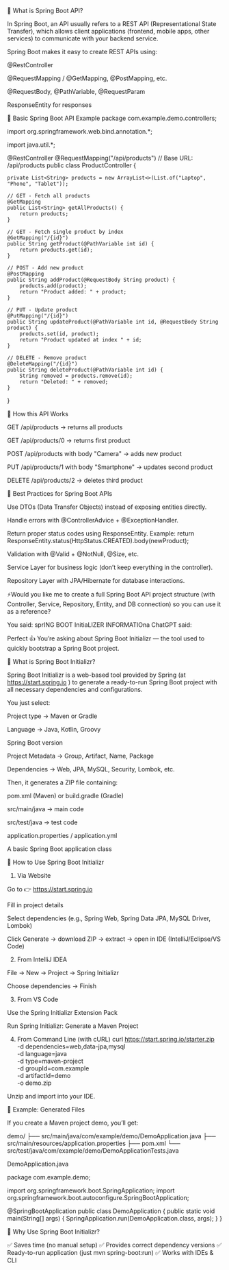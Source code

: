 🔹 What is Spring Boot API?

In Spring Boot, an API usually refers to a REST API (Representational State Transfer), which allows client applications (frontend, mobile apps, other services) to communicate with your backend service.

Spring Boot makes it easy to create REST APIs using:

@RestController

@RequestMapping / @GetMapping, @PostMapping, etc.

@RequestBody, @PathVariable, @RequestParam

ResponseEntity for responses

🔹 Basic Spring Boot API Example
package com.example.demo.controllers;

import org.springframework.web.bind.annotation.*;

import java.util.*;

@RestController
@RequestMapping("/api/products")  // Base URL: /api/products
public class ProductController {

    private List<String> products = new ArrayList<>(List.of("Laptop", "Phone", "Tablet"));

    // GET - Fetch all products
    @GetMapping
    public List<String> getAllProducts() {
        return products;
    }

    // GET - Fetch single product by index
    @GetMapping("/{id}")
    public String getProduct(@PathVariable int id) {
        return products.get(id);
    }

    // POST - Add new product
    @PostMapping
    public String addProduct(@RequestBody String product) {
        products.add(product);
        return "Product added: " + product;
    }

    // PUT - Update product
    @PutMapping("/{id}")
    public String updateProduct(@PathVariable int id, @RequestBody String product) {
        products.set(id, product);
        return "Product updated at index " + id;
    }

    // DELETE - Remove product
    @DeleteMapping("/{id}")
    public String deleteProduct(@PathVariable int id) {
        String removed = products.remove(id);
        return "Deleted: " + removed;
    }
}

🔹 How this API Works

GET /api/products → returns all products

GET /api/products/0 → returns first product

POST /api/products with body "Camera" → adds new product

PUT /api/products/1 with body "Smartphone" → updates second product

DELETE /api/products/2 → deletes third product

🔹 Best Practices for Spring Boot APIs

Use DTOs (Data Transfer Objects) instead of exposing entities directly.

Handle errors with @ControllerAdvice + @ExceptionHandler.

Return proper status codes using ResponseEntity.
Example: return ResponseEntity.status(HttpStatus.CREATED).body(newProduct);

Validation with @Valid + @NotNull, @Size, etc.

Service Layer for business logic (don’t keep everything in the controller).

Repository Layer with JPA/Hibernate for database interactions.

⚡Would you like me to create a full Spring Boot API project structure (with Controller, Service, Repository, Entity, and DB connection) so you can use it as a reference?

You said:
sprING BOOT InitiaLIZER INFORMATIOna
ChatGPT said:

Perfect 👍 You’re asking about Spring Boot Initializr — the tool used to quickly bootstrap a Spring Boot project.

🔹 What is Spring Boot Initializr?

Spring Boot Initializr is a web-based tool provided by Spring (at https://start.spring.io
) to generate a ready-to-run Spring Boot project with all necessary dependencies and configurations.

You just select:

Project type → Maven or Gradle

Language → Java, Kotlin, Groovy

Spring Boot version

Project Metadata → Group, Artifact, Name, Package

Dependencies → Web, JPA, MySQL, Security, Lombok, etc.

Then, it generates a ZIP file containing:

pom.xml (Maven) or build.gradle (Gradle)

src/main/java → main code

src/test/java → test code

application.properties / application.yml

A basic Spring Boot application class

🔹 How to Use Spring Boot Initializr
1. Via Website

Go to 👉 https://start.spring.io

Fill in project details

Select dependencies (e.g., Spring Web, Spring Data JPA, MySQL Driver, Lombok)

Click Generate → download ZIP → extract → open in IDE (IntelliJ/Eclipse/VS Code)

2. From IntelliJ IDEA

File → New → Project → Spring Initializr

Choose dependencies → Finish

3. From VS Code

Use the Spring Initializr Extension Pack

Run Spring Initializr: Generate a Maven Project

4. From Command Line (with cURL)
curl https://start.spring.io/starter.zip \
    -d dependencies=web,data-jpa,mysql \
    -d language=java \
    -d type=maven-project \
    -d groupId=com.example \
    -d artifactId=demo \
    -o demo.zip


Unzip and import into your IDE.

🔹 Example: Generated Files

If you create a Maven project demo, you’ll get:

demo/
 ├── src/main/java/com/example/demo/DemoApplication.java
 ├── src/main/resources/application.properties
 ├── pom.xml
 └── src/test/java/com/example/demo/DemoApplicationTests.java


DemoApplication.java

package com.example.demo;

import org.springframework.boot.SpringApplication;
import org.springframework.boot.autoconfigure.SpringBootApplication;

@SpringBootApplication
public class DemoApplication {
    public static void main(String[] args) {
        SpringApplication.run(DemoApplication.class, args);
    }
}

🔹 Why Use Spring Boot Initializr?

✅ Saves time (no manual setup)
✅ Provides correct dependency versions
✅ Ready-to-run application (just mvn spring-boot:run)
✅ Works with IDEs & CLI